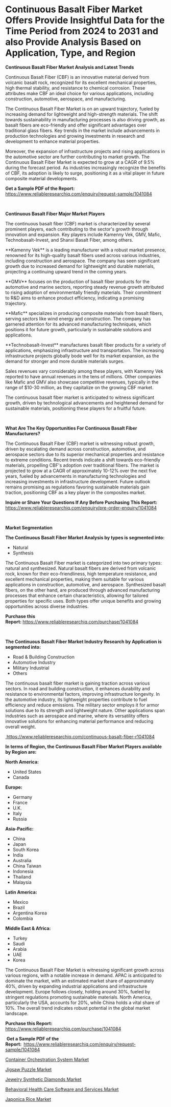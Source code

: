 <p><h1>Continuous Basalt Fiber Market Offers Provide Insightful Data for the Time Period from 2024 to 2031 and also Provide Analysis Based on Application, Type, and Region</h1></p><p><strong>Continuous Basalt Fiber Market Analysis and Latest Trends</strong></p>
<p><p>Continuous Basalt Fiber (CBF) is an innovative material derived from volcanic basalt rock, recognized for its excellent mechanical properties, high thermal stability, and resistance to chemical corrosion. These attributes make CBF an ideal choice for various applications, including construction, automotive, aerospace, and manufacturing.</p><p>The Continuous Basalt Fiber Market is on an upward trajectory, fueled by increasing demand for lightweight and high-strength materials. The shift towards sustainability in manufacturing processes is also driving growth, as basalt fibers are eco-friendly and offer significant advantages over traditional glass fibers. Key trends in the market include advancements in production technologies and growing investments in research and development to enhance material properties.</p><p>Moreover, the expansion of infrastructure projects and rising applications in the automotive sector are further contributing to market growth. The Continuous Basalt Fiber Market is expected to grow at a CAGR of 9.5% during the forecast period. As industries increasingly recognize the benefits of CBF, its adoption is likely to surge, positioning it as a vital player in future composite material developments.</p></p>
<p><strong>Get a Sample PDF of the Report:&nbsp;</strong> <a href="https://www.reliableresearchiq.com/enquiry/request-sample/1041084?utm_campaign=1123&utm_medium=2&utm_source=Github&utm_content=ia&utm_term=13112024&utm_id=continuous-basalt-fiber">https://www.reliableresearchiq.com/enquiry/request-sample/1041084</a></p>
<p>&nbsp;</p>
<p><strong>Continuous Basalt Fiber Major Market Players</strong></p>
<p><p>The continuous basalt fiber (CBF) market is characterized by several prominent players, each contributing to the sector's growth through innovation and expansion. Key players include Kamenny Vek, GMV, Mafic, Technobasalt-Invest, and Shanxi Basalt Fiber, among others.</p><p>**Kamenny Vek** is a leading manufacturer with a robust market presence, renowned for its high-quality basalt fibers used across various industries, including construction and aerospace. The company has seen significant growth due to increased demand for lightweight and durable materials, projecting a continuing upward trend in the coming years.</p><p>**GMV** focuses on the production of basalt fiber products for the automotive and marine sectors, reporting steady revenue growth attributed to rising adoption of environmentally friendly materials. Their commitment to R&D aims to enhance product efficiency, indicating a promising trajectory.</p><p>**Mafic** specializes in producing composite materials from basalt fibers, serving sectors like wind energy and construction. The company has garnered attention for its advanced manufacturing techniques, which positions it for future growth, particularly in sustainable solutions and applications.</p><p>**Technobasalt-Invest** manufactures basalt fiber products for a variety of applications, emphasizing infrastructure and transportation. The increasing infrastructure projects globally bode well for its market expansion, as the demand for stronger and more durable materials surges.</p><p>Sales revenues vary considerably among these players, with Kamenny Vek reported to have annual revenues in the tens of millions. Other companies like Mafic and GMV also showcase competitive revenues, typically in the range of $10-30 million, as they capitalize on the growing CBF market.</p><p>The continuous basalt fiber market is anticipated to witness significant growth, driven by technological advancements and heightened demand for sustainable materials, positioning these players for a fruitful future.</p></p>
<p>&nbsp;</p>
<p><strong>What Are The Key Opportunities For Continuous Basalt Fiber Manufacturers?</strong></p>
<p><p>The Continuous Basalt Fiber (CBF) market is witnessing robust growth, driven by escalating demand across construction, automotive, and aerospace sectors due to its superior mechanical properties and resistance to extreme conditions. Recent trends indicate a shift towards eco-friendly materials, propelling CBF's adoption over traditional fibers. The market is projected to grow at a CAGR of approximately 10-12% over the next five years, fueled by advancements in manufacturing technologies and increasing investments in infrastructure development. Future outlook remains promising as regulations favoring sustainable materials gain traction, positioning CBF as a key player in the composites market.</p></p>
<p><strong>Inquire or Share Your Questions If Any Before Purchasing This Report:</strong> <a href="https://www.reliableresearchiq.com/enquiry/pre-order-enquiry/1041084?utm_campaign=1123&utm_medium=2&utm_source=Github&utm_content=ia&utm_term=13112024&utm_id=continuous-basalt-fiber">https://www.reliableresearchiq.com/enquiry/pre-order-enquiry/1041084</a></p>
<p>&nbsp;</p>
<p><strong>Market Segmentation</strong></p>
<p><strong>The Continuous Basalt Fiber Market Analysis by types is segmented into:</strong></p>
<p><ul><li>Natural</li><li>Synthesis</li></ul></p>
<p><p>The Continuous Basalt Fiber market is categorized into two primary types: natural and synthesized. Natural basalt fibers are derived from volcanic rock, known for their eco-friendliness, high temperature resistance, and excellent mechanical properties, making them suitable for various applications in construction, automotive, and aerospace. Synthesized basalt fibers, on the other hand, are produced through advanced manufacturing processes that enhance certain characteristics, allowing for tailored properties for specific uses. Both types offer unique benefits and growing opportunities across diverse industries.</p></p>
<p><strong>Purchase this Report:&nbsp;</strong><a href="https://www.reliableresearchiq.com/purchase/1041084?utm_campaign=1123&utm_medium=2&utm_source=Github&utm_content=ia&utm_term=13112024&utm_id=continuous-basalt-fiber">https://www.reliableresearchiq.com/purchase/1041084</a></p>
<p>&nbsp;</p>
<p><strong>The Continuous Basalt Fiber Market Industry Research by Application is segmented into:</strong></p>
<p><ul><li>Road & Building Construction</li><li>Automotive Industry</li><li>Military Industrial</li><li>Others</li></ul></p>
<p><p>The continuous basalt fiber market is gaining traction across various sectors. In road and building construction, it enhances durability and resistance to environmental factors, improving infrastructure longevity. In the automotive industry, its lightweight properties contribute to fuel efficiency and reduce emissions. The military sector employs it for armor solutions due to its strength and lightweight nature. Other applications span industries such as aerospace and marine, where its versatility offers innovative solutions for enhancing material performance and reducing overall weight.</p></p>
<p><a href="https://www.reliableresearchiq.com/continuous-basalt-fiber-r1041084?utm_campaign=1123&utm_medium=2&utm_source=Github&utm_content=ia&utm_term=13112024&utm_id=continuous-basalt-fiber">&nbsp;https://www.reliableresearchiq.com/continuous-basalt-fiber-r1041084</a></p>
<p><strong>In terms of Region, the Continuous Basalt Fiber Market Players available by Region are:</strong></p>
<p>
    <p> <strong> North America: </strong>
        <ul>
            <li>United States</li>
            <li>Canada</li>
        </ul>
        </p> 
    <p> <strong> Europe: </strong>
        <ul>
            <li>Germany</li>
            <li>France</li>
            <li>U.K.</li>
            <li>Italy</li>
            <li>Russia</li>
        </ul>
        </p> 
    <p> <strong> Asia-Pacific: </strong>
        <ul>
            <li>China</li>
            <li>Japan</li>
            <li>South Korea</li>
            <li>India</li>
            <li>Australia</li>
            <li>China Taiwan</li>
            <li>Indonesia</li>
            <li>Thailand</li>
            <li>Malaysia</li>
        </ul>
        </p> 
    <p> <strong> Latin America: </strong>
        <ul>
            <li>Mexico</li>
            <li>Brazil</li>
            <li>Argentina Korea</li>
            <li>Colombia</li>
        </ul>
        </p> 
    <p> <strong> Middle East & Africa: </strong>
        <ul>
            <li>Turkey</li>
            <li>Saudi</li>
            <li>Arabia</li>
            <li>UAE</li>
            <li>Korea</li>
        </ul>
    </p>
    </p>
<p><p>The Continuous Basalt Fiber Market is witnessing significant growth across various regions, with a notable increase in demand. APAC is anticipated to dominate the market, with an estimated market share of approximately 40%, driven by expanding industrial applications and infrastructure development. Europe follows closely, holding around 30%, fueled by stringent regulations promoting sustainable materials. North America, particularly the USA, accounts for 20%, while China holds a vital share of 10%. The overall trend indicates robust potential in the global market landscape.</p></p>
<p><strong>Purchase this Report: </strong><a href="https://www.reliableresearchiq.com/purchase/1041084?utm_campaign=1123&utm_medium=2&utm_source=Github&utm_content=ia&utm_term=13112024&utm_id=continuous-basalt-fiber">https://www.reliableresearchiq.com/purchase/1041084</a></p>
<p>&nbsp;<strong>Get a Sample PDF of the Report:&nbsp;&nbsp;</strong><a href="https://www.reliableresearchiq.com/enquiry/request-sample/1041084?utm_campaign=1123&utm_medium=2&utm_source=Github&utm_content=ia&utm_term=13112024&utm_id=continuous-basalt-fiber">https://www.reliableresearchiq.com/enquiry/request-sample/1041084</a></p>
<p><strong></strong></p>
<p><p><a href="https://issuu.com/reportprime-2/docs/container-orchestration-system-mark_f2c7916bf784f7?utm_campaign=1123&utm_medium=2&utm_source=Github&utm_content=ia&utm_term=13112024&utm_id=continuous-basalt-fiber">Container Orchestration System Market</a></p><p><a href="https://www.linkedin.com/pulse/disruption-innovation-jigsaw-puzzle-industry-market-analysis-mkrrf?utm_campaign=1123&utm_medium=2&utm_source=Github&utm_content=ia&utm_term=13112024&utm_id=continuous-basalt-fiber">Jigsaw Puzzle Market</a></p><p><a href="https://www.linkedin.com/pulse/analyzing-jewelry-synthetic-diamonds-market-dynamics-growth-l9tqf?utm_campaign=1123&utm_medium=2&utm_source=Github&utm_content=ia&utm_term=13112024&utm_id=continuous-basalt-fiber">Jewelry Synthetic Diamonds Market</a></p><p><a href="https://issuu.com/reportprime-2/docs/behavioral-health-care-software-and_9ecf9fc15c4a3a?utm_campaign=1123&utm_medium=2&utm_source=Github&utm_content=ia&utm_term=13112024&utm_id=continuous-basalt-fiber">Behavioral Health Care Software and Services Market</a></p><p><a href="https://www.linkedin.com/pulse/regulatory-landscape-its-influence-global-japonica-rice-market-j2xyf?utm_campaign=1123&utm_medium=2&utm_source=Github&utm_content=ia&utm_term=13112024&utm_id=continuous-basalt-fiber">Japonica Rice Market</a></p></p>